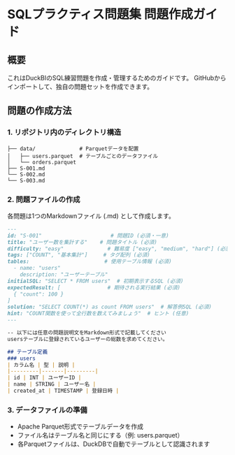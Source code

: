 # SQLプラクティス問題集 問題作成ガイド

## 概要
これはDuckBIのSQL練習問題を作成・管理するためのガイドです。
GitHubからインポートして、独自の問題セットを作成できます。

## 問題の作成方法

### 1. リポジトリ内のディレクトリ構造
```
├── data/              # Parquetデータを配置
│   ├── users.parquet  # テーブルごとのデータファイル
│   └── orders.parquet
├── S-001.md
└── S-002.md
└── S-003.md
```

### 2. 問題ファイルの作成
各問題は1つのMarkdownファイル (.md) として作成します。

```markdown
---
id: "S-001"                      # 問題ID (必須・一意)
title: "ユーザー数を集計する"    # 問題タイトル (必須)
difficulty: "easy"              # 難易度 ["easy", "medium", "hard"] (必須)
tags: ["COUNT", "基本集計"]     # タグ配列 (必須)
tables:                        # 使用テーブル情報 (必須)
  - name: "users"
    description: "ユーザーテーブル"
initialSQL: "SELECT * FROM users"  # 初期表示するSQL (必須)
expectedResult: [               # 期待される実行結果 (必須)
  { "count": 100 }
]
solution: "SELECT COUNT(*) as count FROM users"  # 解答例SQL (必須)
hint: "COUNT関数を使って全行数を数えてみましょう"  # ヒント (任意)
---

-- 以下には任意の問題説明文をMarkdown形式で記載してください
usersテーブルに登録されているユーザーの総数を求めてください。

## テーブル定義
### users
| カラム名 | 型 | 説明 |
|---------|-------|---------|
| id | INT | ユーザーID |
| name | STRING | ユーザー名 |
| created_at | TIMESTAMP | 登録日時 |
```

### 3. データファイルの準備
- Apache Parquet形式でテーブルデータを作成
- ファイル名はテーブル名と同じにする（例: users.parquet）
- 各Parquetファイルは、DuckDBで自動でテーブルとして認識されます


